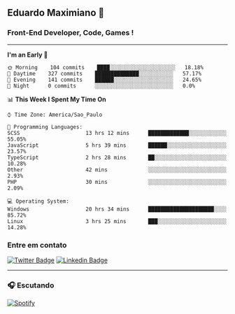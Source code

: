 ## Eduardo Maximiano 👋

### Front-End Developer, Code, Games !

---

<!--START_SECTION:waka-->
**I'm an Early 🐤** 

```text
🌞 Morning    104 commits    ████░░░░░░░░░░░░░░░░░░░░░   18.18% 
🌆 Daytime    327 commits    ██████████████░░░░░░░░░░░   57.17% 
🌃 Evening    141 commits    ██████░░░░░░░░░░░░░░░░░░░   24.65% 
🌙 Night      0 commits      ░░░░░░░░░░░░░░░░░░░░░░░░░   0.0%

```


📊 **This Week I Spent My Time On** 

```text
⌚︎ Time Zone: America/Sao_Paulo

💬 Programming Languages: 
SCSS                     13 hrs 12 mins      █████████████░░░░░░░░░░░░   55.05% 
JavaScript               5 hrs 39 mins       ██████░░░░░░░░░░░░░░░░░░░   23.57% 
TypeScript               2 hrs 28 mins       ██░░░░░░░░░░░░░░░░░░░░░░░   10.28% 
Other                    42 mins             ░░░░░░░░░░░░░░░░░░░░░░░░░   2.93% 
PHP                      30 mins             ░░░░░░░░░░░░░░░░░░░░░░░░░   2.09%

💻 Operating System: 
Windows                  20 hrs 34 mins      █████████████████████░░░░   85.72% 
Linux                    3 hrs 25 mins       ███░░░░░░░░░░░░░░░░░░░░░░   14.28%

```


<!--END_SECTION:waka-->

### Entre em contato

[![Twitter Badge](https://img.shields.io/badge/-@edmaxi-1ca0f1?style=flat-square&labelColor=1ca0f1&logo=twitter&logoColor=white&link=https://twitter.com/edmaxi)](https://twitter.com/edmaxi)
[![Linkedin Badge](https://img.shields.io/badge/-Eduardo_Maximiano-0077B5?style=flat-square&logo=Linkedin&logoColor=white&link=https://www.linkedin.com/in/maximiano-eduardo)](https://www.linkedin.com/in/maximiano-eduardo)

---

### 🎧 Escutando
[![Spotify](https://novatorem-sandy.vercel.app/api/spotify)](https://open.spotify.com/user/comgigo)
